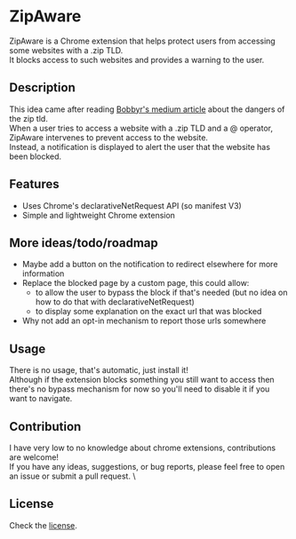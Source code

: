 # ZipAware

ZipAware is a Chrome extension that helps protect users from accessing some websites with a .zip TLD. \
It blocks access to such websites and provides a warning to the user.

## Description

This idea came after reading [Bobbyr's medium article](https://medium.com/@bobbyrsec/the-dangers-of-googles-zip-tld-5e1e675e59a5) about the dangers of the zip tld.\
When a user tries to access a website with a .zip TLD and a @ operator, ZipAware intervenes to prevent access to the website. \
Instead, a notification is displayed to alert the user that the website has been blocked.

## Features

- Uses Chrome's declarativeNetRequest API (so manifest V3)
- Simple and lightweight Chrome extension

## More ideas/todo/roadmap

- Maybe add a button on the notification to redirect elsewhere for more information
- Replace the blocked page by a custom page, this could allow:
  - to allow the user to bypass the block if that's needed (but no idea on how to do that with declarativeNetRequest)
  - to display some explanation on the exact url that was blocked
- Why not add an opt-in mechanism to report those urls somewhere

## Usage

There is no usage, that's automatic, just install it! \
Although if the extension blocks something you still want to access then there's no bypass mechanism for now so you'll need to disable it if you want to navigate.

## Contribution

I have very low to no knowledge about chrome extensions, contributions are welcome! \
If you have any ideas, suggestions, or bug reports, please feel free to open an issue or submit a pull request. \

## License

Check the [license](LICENSE.MD).
